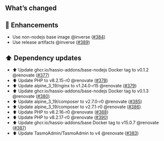 ## What’s changed

## 🚀 Enhancements

- Use non-nodejs base image @inverse ([#384](https://github.com/hassio-addons/addon-tasmoadmin/pull/384))
- Use release artifacts @inverse ([#389](https://github.com/hassio-addons/addon-tasmoadmin/pull/389))

## ⬆️ Dependency updates

- ⬆️ Update ghcr.io/hassio-addons/base-nodejs Docker tag to v0.1.2 @renovate ([#377](https://github.com/hassio-addons/addon-tasmoadmin/pull/377))
- ⬆️ Update PHP to v8.2.15-r0 @renovate ([#378](https://github.com/hassio-addons/addon-tasmoadmin/pull/378))
- ⬆️ Update alpine_3_19/nginx to v1.24.0-r15 @renovate ([#379](https://github.com/hassio-addons/addon-tasmoadmin/pull/379))
- ⬆️ Update ghcr.io/hassio-addons/base-nodejs Docker tag to v0.1.3 @renovate ([#380](https://github.com/hassio-addons/addon-tasmoadmin/pull/380))
- ⬆️ Update alpine_3_19/composer to v2.7.0-r0 @renovate ([#385](https://github.com/hassio-addons/addon-tasmoadmin/pull/385))
- ⬆️ Update alpine_3_19/composer to v2.7.1-r0 @renovate ([#386](https://github.com/hassio-addons/addon-tasmoadmin/pull/386))
- ⬆️ Update PHP to v8.2.16-r0 @renovate ([#388](https://github.com/hassio-addons/addon-tasmoadmin/pull/388))
- ⬆️ Update PHP to v8.2.17-r0 @renovate ([#390](https://github.com/hassio-addons/addon-tasmoadmin/pull/390))
- ⬆️ Update ghcr.io/hassio-addons/base Docker tag to v15.0.7 @renovate ([#387](https://github.com/hassio-addons/addon-tasmoadmin/pull/387))
- ⬆️ Update TasmoAdmin/TasmoAdmin to v4 @renovate ([#383](https://github.com/hassio-addons/addon-tasmoadmin/pull/383))
